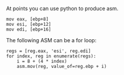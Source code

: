 At points you can use python to produce asm.

    mov eax, [ebp+8]
    mov esi, [ebp+12]
    mov edi, [ebp+16]

The following ASM can be a for loop:

    regs = [reg.eax, 'esi', reg.edi]
    for index, reg in enumerate(regs):
        i = 8 + (4 * index)
        asm.mov(reg, value_of=reg.ebp + i)

